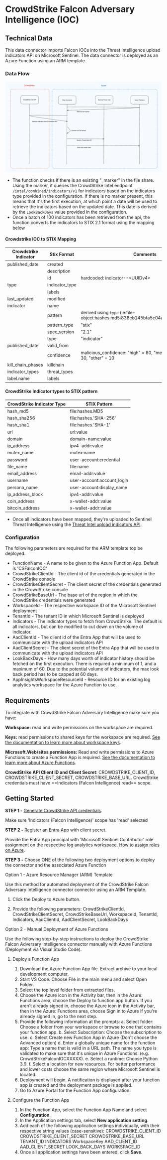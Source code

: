 # CrowdStrike Falcon Adversary Intelligence (IOC)

## Technical Data

This data connector imports Falcon IOCs into the Threat Intelligence upload indicators API on Microsoft Sentinel. The data connector is deployed as an Azure Function using an ARM template.

### Data Flow

![image](./media/dataconnector_diagram.png)

- The function checks if there is an existing "_marker" in the file share. Using the marker, it queries the CrowdStrike Intel endpoint `/intel/combined/indicators/v1` for indicators based on the indicators type provided in the configuration. If there is no marker present, this means that it's the first execution, at which point a date will be used to retrieve the indicators based on the updated date. This date is derived by the `LookBackDays` value provided in the configuration.
- Once a batch of 100 indicators has been retrieved from the api, the function converts the indicators to STIX 2.1 format using the mapping below

#### Crowdstrike IOC to STIX Mapping

| Crowdstrike Indicator | Stix Format    | Comments                                                                          |
| --------------------- | -------------- | --------------------------------------------------------------------------------- |
| published_date        | created        |                                                                                   |
|                       | description    |                                                                                   |
|                       | id             | hardcoded: indicator--\<UUIDv4\>                                                  |
| type                  | indicator_type |                                                                                   |
|                       | labels         |                                                                                   |
| last_updated          | modified       |                                                                                   |
| indicator             | name           |                                                                                   |
|                       | pattern        | derived using `type` (ie:file-object:hashes.md5:838eb145bfa5c04a7077d43cd77642c5) |
|                       | pattern_type   | "stix"                                                                            |
|                       | spec_version   | "2.1"                                                                             |
|                       | type           | "indicator"                                                                       |
| published_date        | valid_from     |                                                                                   |
|                       | confidence     | malicious_confidence: "high" = 80, "medium" = 60, "low" = 30, "other" = 10        |
| kill_chain_phases     | killchain      |                                                                                   |
| indicator_types       | threat_types   |                                                                                   |
| label\.name           | labels         |                                                                                   |

#### CrowdStrike Indicator types to STIX pattern

| CrowdStrike Indicator Type | STIX Pattern              |
|---------------------------|----------------------------|
| hash_md5                  | file:hashes.MD5            |
| hash_sha256               | file:hashes.'SHA-256'      |
| hash_sha1                 | file:hashes.'SHA-1'        |
| url                       | url:value                  |
| domain                    | domain-name:value          |
| ip_address                | ipv4-addr:value            |
| mutex_name                | mutex:name                 |
| password                  | user-account:credential    |
| file_name                 | file:name                  |
| email_address             | email-addr:value           |
| username                  | user-account:account_login |
| persona_name              | user-account:display_name  |
| ip_address_block          | ipv4-addr:value            |
| coin_address              | x-wallet-addr:value        |
| bitcoin_address           | x-wallet-addr:value        |

- Once all indicators have been mapped, they're uploaded to Sentinel Threat Intelligence using the [Threat Intel upload indicators API](https://learn.microsoft.com/en-us/azure/sentinel/upload-indicators-api).

### Configuration

The following parameters are required for the ARM template top be deployed.

- FunctionName - A name to be given to the Azure Function App. Default is 'CSFalconIOC'
- CrowdStrikeClientId - The client id of the credentials generated in the CrowdStrike console
- CrowdStrikeClientSecret - The client secret of the credentials generated in the CrowdStrike console
- CrowdStrikeBaseUrl - The base url of the region in which the CrowdStrike credentials were generated
- WorkspaceId - The respective workspace ID of the Microsoft Sentinel deployment
- TenantId - The tenant ID in which Microsoft Sentinel is deployed
- Indicators - The indicator types to fetch from CrowdStrike. The default is all indicators, but can be modified to cut down on the volume of indicator.
- AadClientId - The client id of the Entra App that will be used to communicate with the upload indicators API
- AadClientSecret - The client secret of the Entra App that will be used to communicate with the upload indicators API
- LookBackDays - How many days worth of indicator history should be fetched on the first execution. There is required a minimum of 1, and a maximum of 60. Due to the potential volume of indicators, the max look back period has to be capped at 60 days.
- AppInsightsWorkspaceResourceId - Resource ID for an existing log analytics workspace for the Azure Function to use.

## Requirements

To integrate with CrowdStrike Falcon Adversary Intelligence make sure you have:

**Workspace:** read and write permissions on the workspace are required.

**Keys:** read permissions to shared keys for the workspace are required. [See the documentation to learn more about workspace keys](https://learn.microsoft.com/en-us/azure/azure-monitor/agents/agent-windows?WT.mc_id=Portal-fx&tabs=setup-wizard#obtain-workspace-id-and-key).

**Microsoft\.Web\/sites permissions:** Read and write permissions to Azure Functions to create a Function App is required. [See the documentation to learn more about Azure Functions](https://learn.microsoft.com/en-us/azure/azure-functions/?WT.mc_id=Portal-fx).

**CrowdStrike API Client ID and Client Secret**: CROWDSTRIKE_CLIENT_ID, CROWDSTRIKE_CLIENT_SECRET, CROWDSTRIKE_BASE_URL. CrowdStrike credentials must have ==Indicators (Falcon Intelligence) read== scope.

## Getting Started

**STEP 1 -** [Generate CrowdStrike API credentials](https://www.crowdstrike.com/blog/tech-center/get-access-falcon-apis/).

Make sure 'Indicators (Falcon Intelligence)' scope has 'read' selected

**STEP 2 -** [Register an Entra App](https://learn.microsoft.com/entra/identity-platform/quickstart-register-app?WT.mc_id=Portal-fx) with client secret.

Provide the Entra App principal with 'Microsoft Sentinel Contributor' role assignment on the respective log analytics workspace. [How to assign roles on Azure](https://learn.microsoft.com/azure/role-based-access-control/role-assignments-portal?WT.mc_id=Portal-fx).

**STEP 3 -** Choose ONE of the following two deployment options to deploy the connector and the associated Azure Function

Option 1 - Azure Resource Manager (ARM) Template

Use this method for automated deployment of the CrowdStrike Falcon Adversary Intelligence connector connector using an ARM Template.

1. Click the Deploy to Azure button.

2. Provide the following parameters: CrowdStrikeClientId, CrowdStrikeClientSecret, CrowdStrikeBaseUrl, WorkspaceId, TenantId, Indicators, AadClientId, AadClientSecret, LookBackDays

Option 2 - Manual Deployment of Azure Functions

Use the following step-by-step instructions to deploy the CrowdStrike Falcon Adversary Intelligence connector manually with Azure Functions (Deployment via Visual Studio Code).

1. Deploy a Function App
    1. Download the Azure Function App file. Extract archive to your local development computer.
    2. Start VS Code. Choose File in the main menu and select Open Folder.
    3. Select the top level folder from extracted files.
    4. Choose the Azure icon in the Activity bar, then in the Azure: Functions area, choose the Deploy to function app button. If you aren't already signed in, choose the Azure icon in the Activity bar, then in the Azure: Functions area, choose Sign in to Azure If you're already signed in, go to the next step.
    5. Provide the following information at the prompts:
        a. Select folder: Choose a folder from your workspace or browse to one that contains your function app.
        b. Select Subscription: Choose the subscription to use.
        c. Select Create new Function App in Azure (Don't choose the Advanced option)
        d. Enter a globally unique name for the function app: Type a name that is valid in a URL path. The name you type is validated to make sure that it's unique in Azure Functions. (e.g. CrowdStrikeFalconIOCXXXXX).
        e. Select a runtime: Choose Python 3.9.
        f. Select a location for new resources. For better performance and lower costs choose the same region where Microsoft Sentinel is located.
    6. Deployment will begin. A notification is displayed after your function app is created and the deployment package is applied.
    7. Go to Azure Portal for the Function App configuration.

2. Configure the Function App

    1. In the Function App, select the Function App Name and select **Configuration**.
    2. In the Application settings tab, select **New application setting**.
    3. Add each of the following application settings individually, with their respective string values (case-sensitive):
        CROWDSTRIKE_CLIENT_ID
        CROWDSTRIKE_CLIENT_SECRET
        CROWDSTRIKE_BASE_URL
        TENANT_ID
        INDICATORS
        WorkspaceKey
        AAD_CLIENT_ID
        AAD_CLIENT_SECRET
        LOOK_BACK_DAYS
        WORKSPACE_ID
    4. Once all application settings have been entered, click **Save**.
